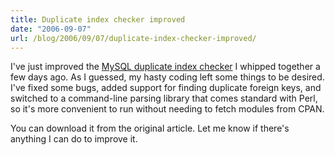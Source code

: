 ```yaml
---
title: Duplicate index checker improved
date: "2006-09-07"
url: /blog/2006/09/07/duplicate-index-checker-improved/
---
```

I've just improved the [MySQL duplicate index checker][1] I whipped together a few days ago. As I guessed, my hasty coding left some things to be desired. I've fixed some bugs, added support for finding duplicate foreign keys, and switched to a command-line parsing library that comes standard with Perl, so it's more convenient to run without needing to fetch modules from CPAN.

You can download it from the original article. Let me know if there's anything I can do to improve it.

 [1]: http://www.xaprb.com/blog/2006/08/28/how-to-find-duplicate-and-redundant-indexes-in-mysql/
